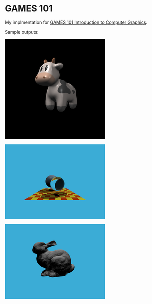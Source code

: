 # GAMES 101

My implmentation for [GAMES 101 Introduction to Computer Graphics](https://sites.cs.ucsb.edu/~lingqi/teaching/games101.html).

Sample outputs:

![pa3](imgs/pa3.png)

![pa5](imgs/pa5.png)

![pa6](imgs/pa6.png)
